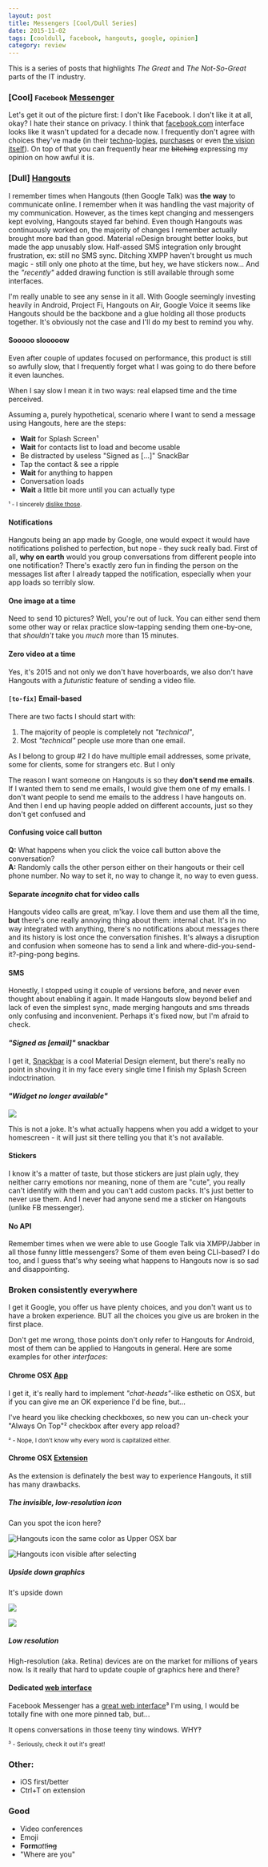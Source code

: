 ```yaml
---
layout: post
title: Messengers [Cool/Dull Series]
date: 2015-11-02
tags: [cooldull, facebook, hangouts, google, opinion]
category: review
---
```


This is a series of posts that highlights _The Great_ and _The Not-So-Great_ parts of the IT industry.

### [Cool] <small>Facebook</small> [Messenger][fb_web] <small>[<i class="mdi mdi-google-play"></i>][fb_play] [<i class="mdi mdi-apple"></i>][fb_apple]</small>

Let's get it out of the picture first: I don't like Facebook. I don't like it at all, okay? I hate their stance on privacy. I think that [facebook.com][fb] interface looks like it wasn't updated for a decade now. I frequently don't agree with choices they've made (in their [techno][hhvm]-[logies][react], [purchases][fb_buys_oculus] or even [the vision itself][fb_privacy]). On top of that you can frequently hear me ~~bitching~~ expressing my opinion on how awful it is.


### [Dull] [Hangouts][hangouts_web] <small>[<i class="mdi mdi-google-play"></i>][hangouts_play] [<i class="mdi mdi-apple"></i>][hangouts_apple] [<i class="mdi mdi-google-chrome"></i>][hangouts_app] [<i class="mdi mdi-google-chrome"></i>][hangouts_ext]</small>

I remember times when Hangouts (then Google Talk) was **the way** to communicate online. I remember when it was handling the vast majority of my communication. However, as the times kept changing and messengers kept evolving, Hangouts stayed far behind. Even though Hangouts was continuously worked on, the majority of changes I remember actually brought more bad than good. Material <small>re</small>Design brought better looks, but made the app unusably slow. Half-assed SMS integration only brought frustration, ex: still no SMS sync. Ditching XMPP haven't brought us much magic - still only one photo at the time, but hey, we have stickers now... And the _"recently"_ added drawing function is still available through some interfaces.

I'm really unable to see any sense in it all. With Google seemingly investing heavily in Android, Project Fi, Hangouts on Air, Google Voice it seems like Hangouts should be the backbone and a glue holding all those products together. It's obviously not the case and I'll do my best to remind you why.


#### Sooooo slooooow

Even after couple of updates focused on performance, this product is still so awfully slow, that I frequently forget what I was going to do there before it even launches.

When I say slow I mean it in two ways: real elapsed time and the time perceived.

Assuming a, purely hypothetical, scenario where I want to send a message using Hangouts, here are the steps:

* **Wait** for Splash Screen¹
* **Wait** for contacts list to load and become usable
* Be distracted by useless "Signed as [...]" SnackBar
* Tap the contact & see a ripple
* **Wait** for anything to happen
* Conversation loads
* **Wait** a little bit more until you can actually type

<small>¹ - I sincerely [dislike those][splash].</small>


#### Notifications

Hangouts being an app made by Google, one would expect it would have notifications polished to perfection, but nope - they suck really bad. First of all, **why on earth** would you group conversations from different people into one notification? There's exactly zero fun in finding the person on the messages list after I already tapped the notification, especially when your app loads so terribly slow.


#### One image at a time

Need to send 10 pictures? Well, you're out of luck. You can either send them some other way or relax practice slow-tapping sending them one-by-one, that _shouldn't_ take you _much_ more than 15 minutes.


#### Zero video at a time

Yes, it's 2015 and not only we don't have hoverboards, we also don't have Hangouts with a _futuristic_ feature of sending a video file.


#### `[to-fix]` Email-based

There are two facts I should start with:

1. The majority of people is completely not _"technical"_,
2. Most _"technical"_ people use more than one email.

As I belong to group #2 I do have multiple email addresses, some private, some for clients, some for strangers etc. But I only


The reason I want someone on Hangouts is so they **don't send me emails**. If I wanted them to send me emails, I would give them one of my emails. I don't want people to send me emails to the address I have hangouts on. And then I end up having people added on different accounts, just so they don't get confused and


#### Confusing voice call button

**Q:** What happens when you click the voice call button above the conversation?<br>
**A:** Randomly calls the other person either on their hangouts or their cell phone number. No way to set it, no way to change it, no way to even guess.


#### Separate _incognito_ chat for video calls

Hangouts video calls are great, m'kay. I love them and use them all the time, **but** there's one really annoying thing about them: internal chat. It's in no way integrated with anything, there's no notifications about messages there and its history is lost once the conversation finishes. It's always a disruption and confusion when someone has to send a link and where-did-you-send-it?-ping-pong begins.


#### SMS

Honestly, I stopped using it couple of versions before, and never even thought about enabling it again. It made Hangouts slow beyond belief and lack of even the simplest sync, made merging hangouts and sms threads only confusing and inconvenient. Perhaps it's fixed now, but I'm afraid to check.


#### _"Signed as [email]"_ snackbar

I get it, [Snackbar][snackbar] is a cool Material Design element, but there's really no point in shoving it in my face every single time I finish my Splash Screen indoctrination.


#### _"Widget no longer available"_

![](/post-content/messengers/hangouts-android-widget.png)

This is not a joke. It's what actually happens when you add a widget to your homescreen - it will just sit there telling you that it's not available.


#### Stickers

I know it's a matter of taste, but those stickers are just plain ugly, they neither carry emotions nor meaning, none of them are "cute", you really can't identify with them and you can't add custom packs. It's just better to never use them. And I never had anyone send me a sticker on Hangouts (unlike FB messenger).


#### No API

Remember times when we were able to use Google Talk via XMPP/Jabber in all those funny little messengers? Some of them even being CLI-based? I do too, and I guess that's why seeing what happens to Hangouts now is so sad and disappointing.


### Broken consistently everywhere

I get it Google, you offer us have plenty choices, and you don't want us to have a broken experience. BUT all the choices you give us are broken in the first place.

Don't get me wrong, those points don't only refer to Hangouts for Android, most of them can be applied to Hangouts in general. Here are some examples for other _interfaces_:


#### Chrome OSX [App][hangouts_app]

I get it, it's really hard to implement _"chat-heads"_-like esthetic on OSX, but if you can give me an OK experience I'd be fine, but...

I've heard you like checking checkboxes, so new you can un-check your "Always On Top"² checkbox after every app reload?

<small>² - Nope, I don't know why every word is capitalized either.</small>


#### Chrome OSX [Extension][hangouts_ext]

As the extension is definately the best way to experience Hangouts, it still has many drawbacks.

##### The invisible, low-resolution icon

Can you spot the icon here?

![Hangouts icon the same color as Upper OSX bar](/post-content/messengers/hangouts-ext-invisible.png)

![Hangouts icon visible after selecting](/post-content/messengers/hangouts-ext-selected.png)

##### Upside down graphics

It's upside down

![](/post-content/messengers/hangouts-ext-hidden.png)

![](/post-content/messengers/hangouts-ext-peek.png)

##### Low resolution

High-resolution (aka. Retina) devices are on the market for millions of years now. Is it really that hard to update couple of graphics here and there?


#### Dedicated [web interface][hangouts_web]

Facebook Messenger has a [great web interface][fb_web]³ I'm using, I would be totally fine with one more pinned tab, but...

It opens conversations in those teeny tiny windows. WHY‽

<small>³ - Seriously, check it out it's great!</small>


### Other:
* iOS first/better
* Ctrl+T on extension


### Good

* Video conferences
* Emoji
* **Form***att*~~ing~~
* "Where are you"


[splash]: https://plus.google.com/+DamianMee/posts/81jQC4rcRTb
[snackbar]: http://developer.android.com/intl/ru/reference/android/support/design/widget/Snackbar.html

[fb]: https://facebook.com
[fb_web]: https://www.messenger.com
[fb_play]: https://play.google.com/store/apps/details?id=com.facebook.orca
[fb_apple]: https://itunes.apple.com/us/app/messenger/id454638411?mt=8
[hhvm]: http://hhvm.com/
[react]: https://facebook.github.io/react/
[fb_buys_oculus]: https://www.facebook.com/zuck/posts/10101319050523971
[fb_privacy]: http://www.theguardian.com/technology/2010/jan/11/facebook-privacy

[hangouts_app]: https://chrome.google.com/webstore/detail/google-hangouts/knipolnnllmklapflnccelgolnpehhpl?hl=en "Chrome App"
[hangouts_ext]: https://chrome.google.com/webstore/detail/google-hangouts/nckgahadagoaajjgafhacjanaoiihapd "Chrome Extension"
[hangouts_web]: https://hangouts.google.com/
[hangouts_play]: https://play.google.com/store/apps/details?id=com.google.android.talk
[hangouts_apple]: https://itunes.apple.com/us/app/hangouts/id643496868?mt=8
